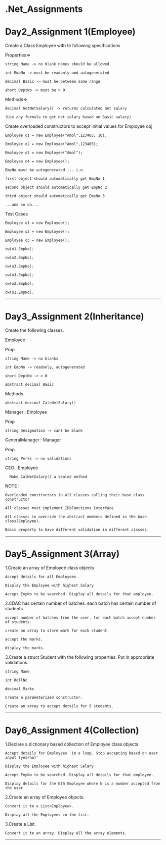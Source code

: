 # .Net_Assignments

# Day2_Assignment 1(Employee)

Create a Class Employee with te following specifications

Properties=>

	string Name -> no blank names should be allowed

	int EmpNo -> must be readonly and autogenerated

	decimal Basic -> must be between some range

	short DeptNo -> must be > 0

Methods=>

	decimal GetNetSalary() -> returns calculated net salary 

	(Use any formula to get net salary based on Basic salary)


Create overloaded constructors to accept initial values for Employee obj

	Employee o1 = new Employee("Amol",123465, 10);

	Employee o2 = new Employee("Amol",123465);

	Employee o3 = new Employee("Amol");

	Employee o4 = new Employee();

	EmpNo must be autogenerated ... i.e.

	first object should automatically get EmpNo 1

	second object should automatically get EmpNo 2

	third object should automatically get EmpNo 3

	...and so on...

Test Cases

	Employee o1 = new Employee();

	Employee o2 = new Employee();

	Employee o3 = new Employee();

	cw(o1.EmpNo);

	cw(o2.EmpNo);

	cw(o3.EmpNo);

	cw(o3.EmpNo);

	cw(o2.EmpNo);

	cw(o1.EmpNo);


-------------------------------------------------------------------------------------------------

# Day3_Assignment 2(Inheritance)
Create the following classes.

Employee

   Prop	

	string Name -> no blanks

	int EmpNo -> readonly, autogenerated

	short DeptNo -> > 0

	abstract decimal Basic 

   Methods

	abstract decimal CalcNetSalary()

Manager : Employee

   Prop

	string Designation -> cant be blank

GeneralManager : Manager

   Prop

 	string Perks -> no validations

CEO : Employee

      Make CalNetSalary() a sealed method

NOTE : 

	Overloaded constructors in all classes calling their base class constructor 

	All classes must implement IDbFunctions interface

	All classes to override the abstract members defined in the base class(Employee). 

	Basic property to have different validation in different classes.


--------------------------------------------------------

# Day5_Assignment 3(Array)

1.Create an array of Employee class objects

    Accept details for all Employees

    Display the Employee with highest Salary

    Accept EmpNo to be searched. Display all details for that employee.

2.CDAC has certain number of batches. each batch has certain number of students

	accept number of batches from the user. for each batch accept number of students.
    
	create an array to store mark for each student. 
    
	accept the marks.
    
	display the marks.

3.Create a struct Student with the following properties. Put in appropriate validations.

	string Name
	
	int RollNo
	
	decimal Marks
	
	Create a parameterized constructor.
	
	Create an array to accept details for 5 students.

--------------------------------------------------------

# Day6_Assignment 4(Collection)

1.Declare a dictionary based collection of Employee class objects 
        
	Accept details for Employees  in a loop. Stop accepting based on user input (yes/no)'
	
	Display the Employee with highest Salary
	
	Accept EmpNo to be searched. Display all details for that employee.
	
	Display details for the Nth Employee where N is a number accepted from the user.


2.Create an array of Employee objects. 
	
	Convert it to a List<Employee>.  

	Display all the Employees in the list.

3.Create a List<Employee>. 

	Convert it to an array. Display all the array elements.


--------------------------------------------------------